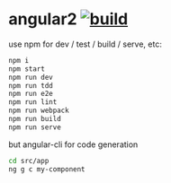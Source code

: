 # angular2 [![build](https://travis-ci.org/daggerok/angular2.svg?branch=webpack-with-angular-cli-together)](https://travis-ci.org/daggerok/angular2)

use npm for dev / test / build / serve, etc:

```bash
npm i
npm start
npm run dev
npm run tdd
npm run e2e
npm run lint
npm run webpack
npm run build
npm run serve
```

but angular-cli for code generation

```bash
cd src/app
ng g c my-component
```

